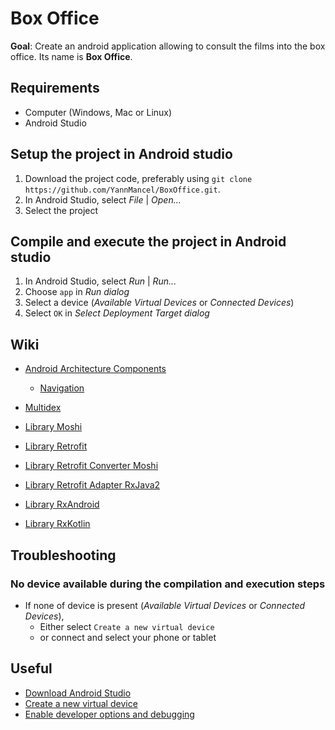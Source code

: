 # Box Office

**Goal**: Create an android application allowing to consult the films into the box office. Its name is **Box Office**.

## Requirements
* Computer (Windows, Mac or Linux)
* Android Studio


## Setup the project in Android studio
1. Download the project code, preferably using `git clone https://github.com/YannMancel/BoxOffice.git`.
2. In Android Studio, select *File* | *Open...*
3. Select the project
     
     
## Compile and execute the project in Android studio
1. In Android Studio, select *Run* | *Run...*
2. Choose `app` in *Run dialog*
3. Select a device (*Available Virtual Devices* or *Connected Devices*)
4. Select `OK` in *Select Deployment Target dialog*


## Wiki
* [Android Architecture Components](https://developer.android.com/topic/libraries/architecture/)
    * [Navigation](https://developer.android.com/guide/navigation/)

* [Multidex](https://developer.android.com/studio/build/multidex.html)

* [Library Moshi](https://github.com/square/moshi)

* [Library Retrofit](https://github.com/square/retrofit)
* [Library Retrofit Converter Moshi](https://github.com/square/retrofit/tree/master/retrofit-converters/moshi)
* [Library Retrofit Adapter RxJava2](https://github.com/square/retrofit/tree/master/retrofit-adapters/rxjava2)

* [Library RxAndroid](https://github.com/ReactiveX/RxAndroid)
* [Library RxKotlin](https://github.com/ReactiveX/RxKotlin)


## Troubleshooting

### No device available during the compilation and execution steps 
* If none of device is present (*Available Virtual Devices* or *Connected Devices*),
    * Either select `Create a new virtual device`
    * or connect and select your phone or tablet
     
     
## Useful
* [Download Android Studio](https://developer.android.com/studio)
* [Create a new virtual device](https://developer.android.com/studio/run/managing-avds.html)
* [Enable developer options and debugging](https://developer.android.com/studio/debug/dev-options.html#enable)